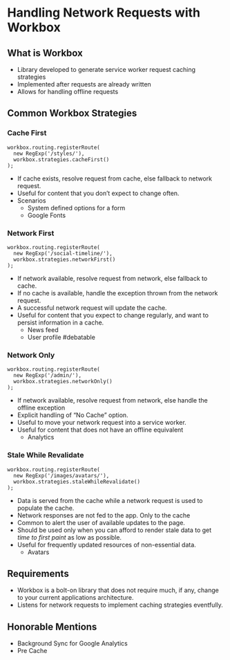 # Handling Network Requests with Workbox

## What is Workbox
+ Library developed to generate service worker request caching strategies
+ Implemented after requests are already written
+ Allows for handling offline requests

## Common Workbox Strategies
### Cache First
```
workbox.routing.registerRoute(
  new RegExp('/styles/'),
  workbox.strategies.cacheFirst()
);
```

+ If cache exists, resolve request from cache, else fallback to network request.
+ Useful for content that you don’t expect to change often.
+ Scenarios
	+ System defined options for a form
	+ Google Fonts

### Network First
```
workbox.routing.registerRoute(
  new RegExp('/social-timeline/'),
  workbox.strategies.networkFirst()
);
```

+ If network available, resolve request from network, else fallback to cache.
+ If no cache is available, handle the exception thrown from the network request.
+ A successful network request will update the cache.
+ Useful for content that you expect to change regularly, and want to persist information in a cache.
	+ News feed
	+ User profile #debatable

### Network Only
```
workbox.routing.registerRoute(
  new RegExp('/admin/'),
  workbox.strategies.networkOnly()
);
```

+ If network available, resolve request from network, else handle the offline exception
+ Explicit handling of “No Cache” option.
+ Useful to move your network request into a service worker.
+ Useful for content that does not have an offline equivalent
	+ Analytics

### Stale While Revalidate
```
workbox.routing.registerRoute(
  new RegExp('/images/avatars/'),
  workbox.strategies.staleWhileRevalidate()
);
```

+ Data is served from the cache while a network request is used to populate the cache.
+ Network responses are not fed to the app. Only to the cache
+ Common to alert the user of available updates to the page.
+ Should be used only when you can afford to render stale data to get *time to first paint* as low as possible.
+ Useful for frequently updated resources of non-essential data.
	+ Avatars

## Requirements
+ Workbox is a bolt-on library that does not require much, if any, change to your current applications architecture.
+ Listens for network requests to implement caching strategies eventfully.

## Honorable Mentions
+ Background Sync for Google Analytics
+ Pre Cache
